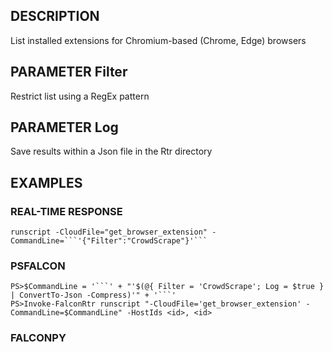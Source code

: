 ## DESCRIPTION
List installed extensions for Chromium-based (Chrome, Edge) browsers

## PARAMETER Filter
Restrict list using a RegEx pattern

## PARAMETER Log
Save results within a Json file in the Rtr directory

## EXAMPLES

### REAL-TIME RESPONSE
```
runscript -CloudFile="get_browser_extension" -CommandLine=```'{"Filter":"CrowdScrape"}'```
```
### PSFALCON
```
PS>$CommandLine = '```' + "'$(@{ Filter = 'CrowdScrape'; Log = $true } | ConvertTo-Json -Compress)'" + '```'
PS>Invoke-FalconRtr runscript "-CloudFile='get_browser_extension' -CommandLine=$CommandLine" -HostIds <id>, <id>
```
### FALCONPY

